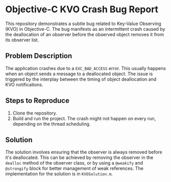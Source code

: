 # Objective-C KVO Crash Bug Report

This repository demonstrates a subtle bug related to Key-Value Observing (KVO) in Objective-C. The bug manifests as an intermittent crash caused by the deallocation of an observer before the observed object removes it from its observer list.

## Problem Description
The application crashes due to a `EXC_BAD_ACCESS` error. This usually happens when an object sends a message to a deallocated object.  The issue is triggered by the interplay between the timing of object deallocation and KVO notifications.

## Steps to Reproduce
1. Clone the repository.
2. Build and run the project.  The crash might not happen on every run, depending on the thread scheduling.

## Solution
The solution involves ensuring that the observer is always removed before it's deallocated.  This can be achieved by removing the observer in the `dealloc` method of the observer class, or by using a `@weakify` and `@strongify` block for better management of weak references.  The implementation for the solution is in `KVOSolution.m`.
